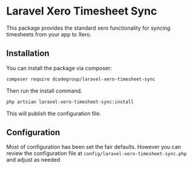 # Laravel Xero Timesheet Sync

This package provides the standard xero functionality for syncing timesheets from your app to Xero.

## Installation

You can install the package via composer:

```bash
composer require dcodegroup/laravel-xero-timesheet-sync
```

Then run the install command.

```bash
php artsian laravel-xero-timesheet-sync:install
```

This will publish the configuration file.

## Configuration

Most of configuration has been set the fair defaults. However you can review the configuration file at `config/laravel-xero-timesheet-sync.php` and adjust as needed

